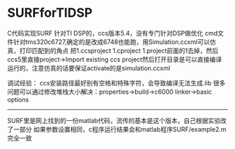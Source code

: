 # SURFforTIDSP
C代码实现SURF
针对TI DSP的，ccs版本5.4，没有专门针对DSP做优化
cmd文件针对tms320c6727,确定的是改成6748也能跑，用Simulation.ccxml可以仿真，打印匹配到的角点
把1.ccsproject 1.cproject 1.project前面的1去掉，然后ccs5里直接project->Import existing ccs project然后打开目录是可以直接编译运行的，注意仿真的话要保证activate的是simulation.ccxml

调试经验：
ccs安装路径最好别有空格和特殊字符，会导致编译无法生成.lib
很多问题可以通过修改堆栈大小解决：properties->build->c6000 linker->basic options

--------------
SURF里是网上找到的一份matlab代码，流传的基本是这个版本，自己根据实验改了一部分
如果参数设置相同，c程序运行结果会和matlab程序SURF/example2.m完全一致
